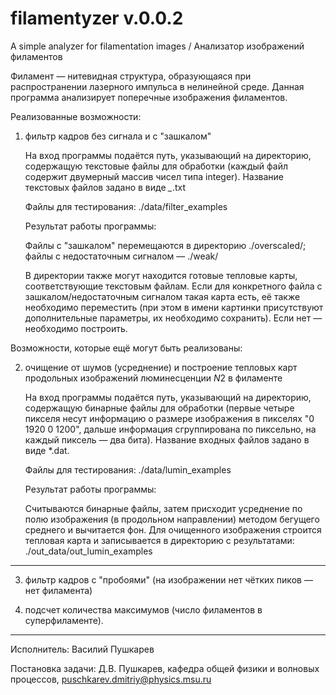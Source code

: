 # filamentyzer v.0.0.2
A simple analyzer for filamentation images / Анализатор изображений филаментов

Филамент — нитевидная структура, образующаяся при распространении лазерного импульса в нелинейной среде. Данная программа анализирует поперечные изображения филаментов. 

Реализованные возможности:

1) фильтр кадров без сигнала и с "зашкалом"

	На вход программы подаётся путь, указывающий на директорию, содержащую текстовые файлы для обработки (каждый файл содержит двумерный массив чисел типа integer). Название текстовых файлов задано в виде *_*.txt
	
	Файлы для тестирования: ./data/filter_examples

	Результат работы программы:

	Файлы с "зашкалом" перемещаются в директорию ./overscaled/;
	файлы с недостаточным сигналом — ./weak/

	В директории также могут находится готовые тепловые карты, соответствующие текстовым файлам. Если для конкретного файла с зашкалом/недостаточным сигналом такая карта есть, её также необходимо переместить (при этом в имени картинки присутствуют дополнительные параметры, их необходимо сохранить). Если нет — необходимо построить.
	
Возможности, которые ещё могут быть реализованы:

2) очищение от шумов (усреднение) и построение тепловых карт продольных изображений люминесценции $N2$ в филаменте

	На вход программы подаётся путь, указывающий на директорию, содержащую бинарные файлы для обработки (первые четыре пикселя несут информацию о размере изображения в пикселях "0 1920 0 1200", дальше информация сгруппирована по пиксельно, на каждый пиксель — два бита). Название входных файлов задано в виде *.dat.
	
	Файлы для тестирования: ./data/lumin_examples
	
	Результат работы программы:
	
	Считываются бинарные файлы, затем присходит усреднение по полю изображения (в продольном направлении) методом бегущего среднего и вычитается фон. Для очищенного изображения строится тепловая карта и записывается в директорию с результатами: ./out_data/out_lumin_examples
----------------------

3) фильтр кадров с "пробоями" (на изображении нет чётких пиков — нет филамента)

4) подсчет количества максимумов (число филаментов в суперфиламенте).

----------------------------------------

Исполнитель: Василий Пушкарев

Постановка задачи: Д.В. Пушкарев, кафедра общей физики и волновых процессов,
[puschkarev.dmitriy@physics.msu.ru](puschkarev.dmitriy@physics.msu.ru) 
